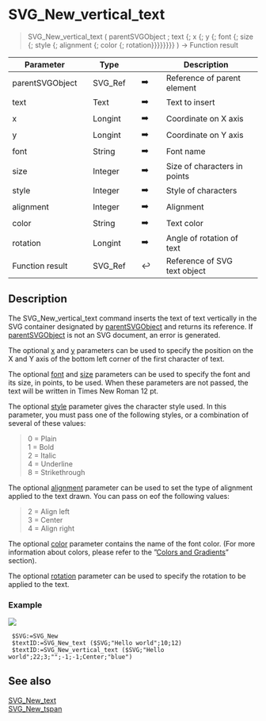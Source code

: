 <!-- svgReference := SVG_New_vertical_text ( svgObject ; text ; x ; y ; Font_Name ; Font_Size ; Styles ; Aligment ; Color ; rotation )
 -> svgObject (Text)
 -> text (Text) - String to write
 -> x (Real) - X position
 -> y (Real) - Y position
 -> Font_Name (Text) - Default is Time New Roman
 -> Font_Size (Long Integer) - Default is 12 pt
 -> Styles (Long Integer) - Default is standard
 -> Aligment (Long Integer) - Default is start (Left)
 -> Color (Text) - Front color
 -> rotation (Real)
 <- svgReference (Text)-->
# SVG_New_vertical_text

> SVG_New_vertical_text ( parentSVGObject ; text {; x {; y {; font {; size {; style {; alignment {; color {; rotation}}}}}}}} ) -> Function result

| Parameter |     | Type |     |     |     | Description |     |
| --- | --- | --- | --- | --- | --- | --- | --- |
| parentSVGObject |     | SVG_Ref |     | ➡️ |     | Reference of parent element |     |
| text |     | Text |     | ➡️ |     | Text to insert |     |
| x   |     | Longint |     | ➡️ |     | Coordinate on X axis |     |
| y   |     | Longint |     | ➡️ |     | Coordinate on Y axis |     |
| font |     | String |     | ➡️ |     | Font name |     |
| size |     | Integer |     | ➡️ |     | Size of characters in points |     |
| style |     | Integer |     | ➡️ |     | Style of characters |     |
| alignment |     | Integer |     | ➡️ |     | Alignment |     |
| color |     | String |     | ➡️ |     | Text color |     |
| rotation |     | Longint |     | ➡️ |     | Angle of rotation of text |     |
| Function result |     | SVG_Ref |     | ↩️ |     | Reference of SVG text object |     |

## Description

The SVG_New_vertical_text command inserts the text of text vertically in the SVG container designated by [parentSVGObject](# "Reference of parent element") and returns its reference. If [parentSVGObject](# "Reference of parent element") is not an SVG document, an error is generated.

The optional [x](# "Coordinate on X axis") and [y](# "Coordinate on Y axis") parameters can be used to specify the position on the X and Y axis of the bottom left corner of the first character of text.

The optional [font](# "Font name") and [size](# "Size of characters in points") parameters can be used to specify the font and its size, in points, to be used. When these parameters are not passed, the text will be written in Times New Roman 12 pt.

The optional [style](# "Style of characters") parameter gives the character style used. In this parameter, you must pass one of the following styles, or a combination of several of these values:

> 0 = Plain  
> 1 = Bold  
> 2 = Italic  
> 4 = Underline  
> 8 = Strikethrough

The optional [alignment](# "Alignment") parameter can be used to set the type of alignment applied to the text drawn. You can pass on eof the following values:

> 2 = Align left  
> 3 = Center  
> 4 = Align right

The optional [color](# "Text color") parameter contains the name of the font color. (For more information about colors, please refer to the ”[Colors and Gradients](../Colors%20and%20Gradients.md)” section).

The optional [rotation](# "Angle of rotation of text") parameter can be used to specify the rotation to be applied to the text.

### Example  

![](https://doc.4d.com/4Dv19/picture/196342/pict196342.en.png)

```4d
 $SVG:=SVG_New   
 $textID:=SVG_New_text ($SVG;"Hello world";10;12)  
 $textID:=SVG_New_vertical_text ($SVG;"Hello world";22;3;"";-1;-1;Center;"blue")
```

## See also

[SVG_New_text](SVG_New_text.md)  
[SVG_New_tspan](SVG_New_tspan.md)
